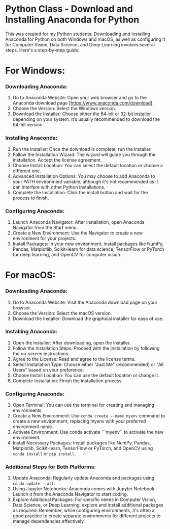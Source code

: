 # Python Class - Download and Installing Anaconda for Python
This was created for my Python students: Downloading and installing Anaconda for Python on both Windows and macOS, as well as configuring it for Computer Vision, Data Science, and Deep Learning involves several steps. Here's a step-by-step guide:

# For Windows:
### Downloading Anaconda:

1. Go to Anaconda Website: Open your web browser and go to the Anaconda download page [https://www.anaconda.com/download].
2. Choose the Version: Select the Windows version.
3. Download the Installer: Choose either the 64-bit or 32-bit installer depending on your system. It’s usually recommended to download the 64-bit version.

### Installing Anaconda:

1. Run the Installer: Once the download is complete, run the installer.
2. Follow the Installation Wizard: The wizard will guide you through the installation. Accept the license agreement.
3. Choose Install Location: You can select the default location or choose a different one.
4. Advanced Installation Options: You may choose to add Anaconda to your PATH environment variable, although it's not recommended as it can interfere with other Python installations.
5. Complete the Installation: Click the install button and wait for the process to finish.

### Configuring Anaconda:

1. Launch Anaconda Navigator: After installation, open Anaconda Navigator from the Start menu.
2. Create a New Environment: Use the Navigator to create a new environment for your projects.
3. Install Packages: In your new environment, install packages like NumPy, Pandas, Matplotlib, Scikit-learn for data science, TensorFlow or PyTorch for deep learning, and OpenCV for computer vision.

# For macOS:

### Downloading Anaconda:

1. Go to Anaconda Website: Visit the Anaconda download page on your browser.
2. Choose the Version: Select the macOS version.
3. Download the Installer: Download the graphical installer for ease of use.

### Installing Anaconda:

1. Open the Installer: After downloading, open the installer.
2. Follow the Installation Steps: Proceed with the installation by following the on-screen instructions.
3. Agree to the License: Read and agree to the license terms.
4. Select Installation Type: Choose either "Just Me" (recommended) or "All Users" based on your preference.
5. Choose Install Location: You can use the default location or change it.
6. Complete Installation: Finish the installation process.

### Configuring Anaconda:

1. Open Terminal: You can use the terminal for creating and managing environments.
2. Create a New Environment: Use ```conda create --name myenv``` command to create a new environment, replacing myenv with your preferred environment name.
3. Activate Environment: Use conda activate ```myenv`` to activate the new environment.
4. Install Necessary Packages: Install packages like NumPy, Pandas, Matplotlib, Scikit-learn, TensorFlow or PyTorch, and OpenCV using ```conda install``` or ```pip install```.

### Additional Steps for Both Platforms:

1. Update Anaconda: Regularly update Anaconda and packages using ```conda update --all```.
2. Using Jupyter Notebooks: Anaconda comes with Jupyter Notebook. Launch it from the Anaconda Navigator to start coding.
3. Explore Additional Packages: For specific needs in Computer Vision, Data Science, or Deep Learning, explore and install additional packages as required.
Remember, while configuring environments, it's often a good practice to create separate environments for different projects to manage dependencies effectively.

